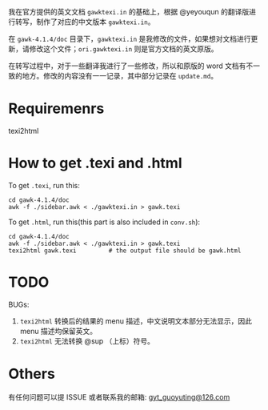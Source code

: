 
我在官方提供的英文文档 `gawktexi.in` 的基础上，根据 @yeyouqun 的翻译版进行转写，制作了对应的中文版本 `gawktexi.in`。

在 `gawk-4.1.4/doc` 目录下，`gawktexi.in` 是我修改的文件，如果想对文档进行更新，请修改这个文件；`ori.gawktexi.in` 则是官方文档的英文原版。

在转写过程中，对于一些翻译我进行了一些修改，所以和原版的 word 文档有不一致的地方。修改的内容没有一一记录，其中部分记录在 `update.md`。


# Requiremenrs
texi2html


# How to get .texi and .html

To get `.texi`, run this:
```Shell
cd gawk-4.1.4/doc
awk -f ./sidebar.awk < ./gawktexi.in > gawk.texi
```

To get `.html`, run this(this part is also included in `conv.sh`):
```Shell
cd gawk-4.1.4/doc
awk -f ./sidebar.awk < ./gawktexi.in > gawk.texi
texi2html gawk.texi 		# the output file should be gawk.html
```


# TODO
BUGs: 
1. `texi2html` 转换后的结果的 menu 描述，中文说明文本部分无法显示，因此 menu 描述均保留英文。
2. `texi2html` 无法转换 @sup （上标）符号。


# Others
有任何问题可以提 ISSUE 或者联系我的邮箱: gyt_guoyuting@126.com
